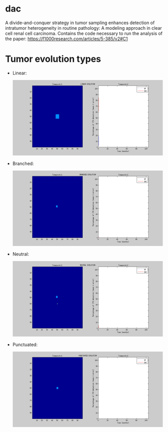 # dac

A divide-and-conquer strategy in tumor sampling enhances detection of intratumor heterogeneity in routine pathology: A modeling approach in clear cell renal cell carcinoma. Contains the code necessary to run the analysis of the paper: https://f1000research.com/articles/5-385/v2#C1

# Tumor evolution types

- Linear:

    ![](https://github.com/compneurobilbao/dac/blob/master/time/figures/linear_performance.gif)

    
- Branched:

    ![](https://github.com/compneurobilbao/dac/blob/master/time/figures/branch_performance.gif)
    
- Neutral:

    ![](https://github.com/compneurobilbao/dac/blob/master/time/figures/neutral_performance.gif)
    
- Punctuated:

    ![](https://github.com/compneurobilbao/dac/blob/master/time/figures/punctuated_performance.gif)
    

